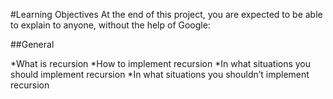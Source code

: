 #Learning Objectives
At the end of this project, you are expected to be able to explain to anyone, without the help of Google:


##General

*What is recursion
*How to implement recursion
*In what situations you should implement recursion
*In what situations you shouldn’t implement recursion
